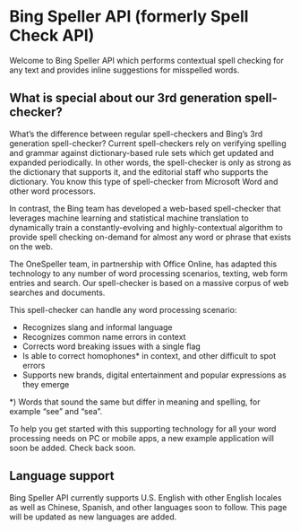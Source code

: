 <!-- 
NavPath: Bing Speller API
LinkLabel: Overview
Url: Bing-Speller-API/documentation
Weight: 100
-->

# Bing Speller API (formerly Spell Check API)

Welcome to Bing Speller API which performs contextual spell checking for any text and provides inline suggestions for misspelled words. 

## What is special about our 3rd generation spell-checker?

What’s the difference between regular spell-checkers and Bing’s 3rd generation spell-checker? Current spell-checkers rely on verifying spelling and grammar against dictionary-based rule sets which get updated and expanded periodically. In other words, the spell-checker is only as strong as the dictionary that supports it, and the editorial staff who supports the dictionary. You know this type of spell-checker from Microsoft Word and other word processors.

In contrast, the Bing team has developed a web-based spell-checker that leverages machine learning and statistical machine translation to dynamically train a constantly-evolving and highly-contextual algorithm to provide spell checking on-demand for almost any word or phrase that exists on the web. 

The OneSpeller team, in partnership with Office Online, has adapted this technology to any number of word processing scenarios, texting, web form entries and search. Our spell-checker is based on a massive corpus of web searches and documents.

This spell-checker can handle any word processing scenario: 
* 	Recognizes slang and informal language
* 	Recognizes common name errors in context
* 	Corrects word breaking issues with a single flag
* 	Is able to correct homophones* in context, and other difficult to spot errors
* 	Supports new brands, digital entertainment and popular expressions as they emerge

*) Words that sound the same but differ in meaning and spelling, for example “see” and “sea”.
 
To help you get started with this supporting technology for all your word processing needs on PC or mobile apps, a new example application will soon be added. Check back soon.

## Language support
Bing Speller API currently supports U.S. English with other English locales as well as Chinese, Spanish, and other languages soon to follow. This page will be updated as new languages are added.
